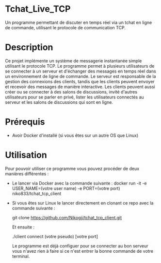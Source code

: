# Tchat_Live_TCP

Un programme permettant de discuter en temps réel via un tchat en ligne de commande, utilisant le protocole de communication TCP.

# Description

Ce projet implémente un système de messagerie instantanée simple utilisant le protocole TCP. Le programme permet à plusieurs utilisateurs de se connecter à un serveur et d'échanger des messages en temps réel dans un environnement de ligne de commande. Le serveur est responsable de la gestion des connexions des clients, tandis que les clients peuvent envoyer et recevoir des messages de manière interactive. Les clients peuvent aussi créer ou se connecter à des salons de discussions, invité d'autres utilisateurs pour se parler en privé, lister les utilisateurs connectés au serveur et les salons de discussions qui sont en ligne.

# Prérequis

- Avoir Docker d'installé (si vous êtes sur un autre OS que Linux)

# Utilisation

Pour pouvoir utiliser ce programme vous pouvez procéder de deux manières différentes :

- Le lancer via Docker avec la commande suivante : docker run -it -e USER_NAME=(votre user name) -e PORT=(votre port) niko833/tchat_tcp_client
- Si vous êtes sur Linux le lancer directement en clonant ce repo avec la commande suivante :
  
  git clone https://github.com/Nikogjj/tchat_tcp_client.git

  Et ensuite :

  ./client connect (votre pseudo) [votre port]

  Le programme est déjà configuer pour se connecter au bon serveur vous n'avez rien à faire si ce n'est entrer la bonne commande de votre terminal.
